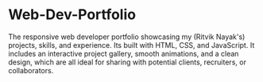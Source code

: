# Web-Dev-Portfolio
The responsive web developer portfolio showcasing my (Ritvik Nayak's) projects, skills, and experience. Its built with HTML, CSS, and JavaScript. It includes an interactive project gallery, smooth animations, and a clean design, which are all ideal for sharing with potential clients, recruiters, or collaborators.
